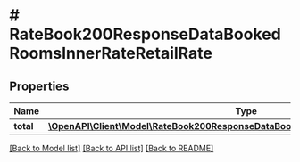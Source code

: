 # # RateBook200ResponseDataBookedRoomsInnerRateRetailRate

## Properties

Name | Type | Description | Notes
------------ | ------------- | ------------- | -------------
**total** | [**\OpenAPI\Client\Model\RateBook200ResponseDataBookedRoomsInnerRateRetailRateTotal**](RateBook200ResponseDataBookedRoomsInnerRateRetailRateTotal.md) |  | [optional]

[[Back to Model list]](../../README.md#models) [[Back to API list]](../../README.md#endpoints) [[Back to README]](../../README.md)
